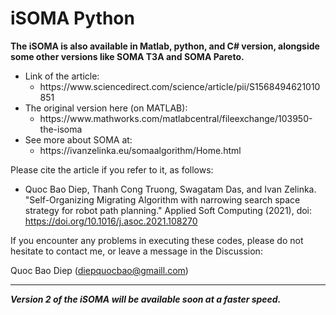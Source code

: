 # iSOMA Python
<strong>The iSOMA is also available in Matlab, python, and C# version, alongside some other versions like SOMA T3A and SOMA Pareto.</strong>


<ul><li>
  Link of the article:
  <ul><li>https://www.sciencedirect.com/science/article/pii/S1568494621010851</li></ul></li>


  <li>The original version here (on MATLAB):

<ul>
  <li>https://www.mathworks.com/matlabcentral/fileexchange/103950-the-isoma</li>
    </ul></li>


<li>See more about SOMA at:
<ul><li>
  https://ivanzelinka.eu/somaalgorithm/Home.html</li></ul></li>
</ul>

Please cite the article if you refer to it, as follows:
- Quoc Bao Diep, Thanh Cong Truong, Swagatam Das, and Ivan Zelinka. "Self-Organizing Migrating Algorithm with narrowing search space strategy for robot path planning." Applied Soft Computing (2021), doi: https://doi.org/10.1016/j.asoc.2021.108270

If you encounter any problems in executing these codes, please do not hesitate to contact me, or leave a message in the Discussion:

Quoc Bao Diep (diepquocbao@gmaill.com)

______________________________________________________________________

_**Version 2 of the iSOMA will be available soon at a faster speed.**_

